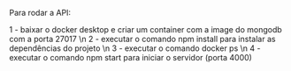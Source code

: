 Para rodar a API:

1 - baixar o docker desktop e criar um container com a image do mongodb com a porta 27017 \n
2 - executar o comando npm install para instalar as dependências do projeto \n
3 - executar o comando docker ps \n
4 - executar o comando npm start para iniciar o servidor (porta 4000)

